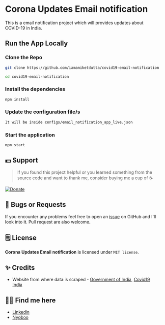 # Corona Updates Email notification
This is a email notification project which will provides updates about COVID-19 in India.


## Run the App Locally

### Clone the Repo
```bash
git clone https://github.com/iamaniketdutta/covid19-email-notification.git

cd covid19-email-notification
```

### Install the dependencies
```bash
npm install
```

### Update the configuration file/s
```bash
It will be inside configs/email_notification_app_live.json
```

### Start the application
```bash
npm start
```

## 💵 Support
> If you found this project helpful or you learned something from the source code and want to thank me, consider buying me a cup of :coffee:

[![Donate](https://img.shields.io/badge/Donate-PayPal-green.svg)](https://paypal.me/iamaniketdutta)


## 🐛 Bugs or Requests

If you encounter any problems feel free to open an [issue](https://github.com/iamaniketdutta/covid19-email-notification/issues/new) on GitHub and I'll look into it. Pull request are also welcome.

## 🗒️ License

**Corona Updates Email notification** is licensed under `MIT license`.

## ✨ Credits
* Website from where data is scraped - [Government of India](https://www.mohfw.gov.in/), [Covid19 India](https://api.covid19india.org)

## 👦🏼 Find me here
* [Linkedin](https://www.linkedin.com/in/iamaniketdutta)
* [Nyoboo](https://nyoboo.com/profiles/aniket-dutta)
